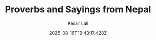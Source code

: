 ---
title: "Proverbs and Sayings from Nepal"
date: "2025-08-16T19:43:17.428Z"
author: "Kesar Lall"
read_year: "NO"
recommendation: '3'
url: /bookshelf/proverbs-and-sayings-from-nepal
---